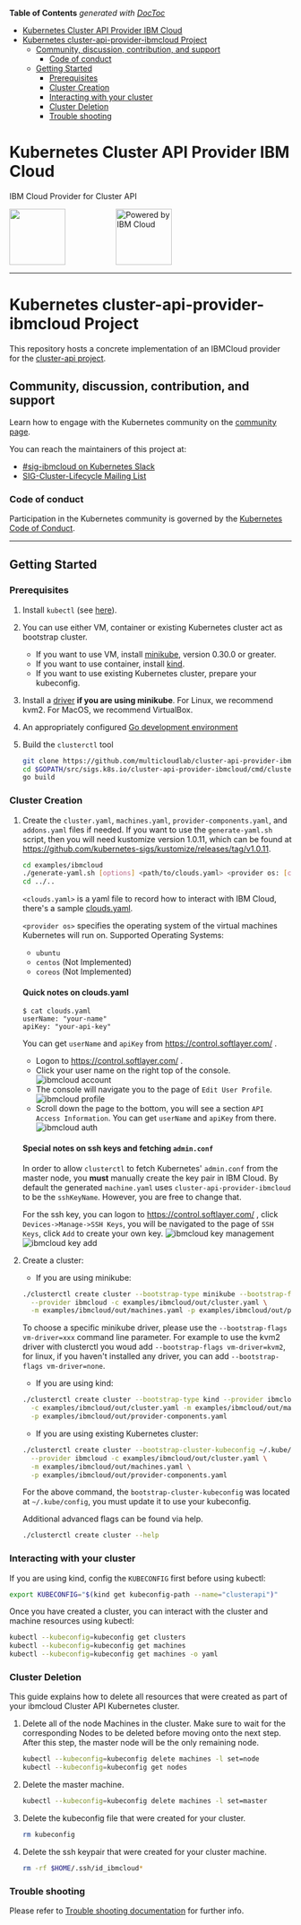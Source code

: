 <!-- START doctoc generated TOC please keep comment here to allow auto update -->
<!-- DON'T EDIT THIS SECTION, INSTEAD RE-RUN doctoc TO UPDATE -->
**Table of Contents**  *generated with [DocToc](https://github.com/thlorenz/doctoc)*

- [Kubernetes Cluster API Provider IBM Cloud](#kubernetes-cluster-api-provider-ibm-cloud)
- [Kubernetes cluster-api-provider-ibmcloud Project](#kubernetes-cluster-api-provider-ibmcloud-project)
  - [Community, discussion, contribution, and support](#community-discussion-contribution-and-support)
    - [Code of conduct](#code-of-conduct)
  - [Getting Started](#getting-started)
    - [Prerequisites](#prerequisites)
    - [Cluster Creation](#cluster-creation)
    - [Interacting with your cluster](#interacting-with-your-cluster)
    - [Cluster Deletion](#cluster-deletion)
    - [Trouble shooting](#trouble-shooting)

<!-- END doctoc generated TOC please keep comment here to allow auto update -->

# Kubernetes Cluster API Provider IBM Cloud

IBM Cloud Provider for Cluster API

<a href="https://github.com/kubernetes-sigs/cluster-api"><img src="https://github.com/kubernetes/kubernetes/raw/master/logo/logo.png"  width="100"></a><a href="https://www.ibm.com/cloud/"><img hspace="90px" src="./docs/images/ibm-cloud.svg" alt="Powered by IBM Cloud" height="100"></a>

------

# Kubernetes cluster-api-provider-ibmcloud Project

This repository hosts a concrete implementation of an IBMCloud provider for the [cluster-api project](https://github.com/kubernetes-sigs/cluster-api).

## Community, discussion, contribution, and support

Learn how to engage with the Kubernetes community on the [community page](http://kubernetes.io/community/).

You can reach the maintainers of this project at:

- [#sig-ibmcloud on Kubernetes Slack](https://kubernetes.slack.com/messages/sig-ibmcloud)
- [SIG-Cluster-Lifecycle Mailing List](https://groups.google.com/forum/#!forum/kubernetes-sig-cluster-lifecycle)

### Code of conduct

Participation in the Kubernetes community is governed by the [Kubernetes Code of Conduct](code-of-conduct.md).

------

## Getting Started

### Prerequisites

1. Install `kubectl` (see [here](http://kubernetes.io/docs/user-guide/prereqs/)).
2. You can use either VM, container or existing Kubernetes cluster act as bootstrap cluster.
   - If you want to use VM, install [minikube](https://kubernetes.io/docs/tasks/tools/install-minikube/), version 0.30.0 or greater.
   - If you want to use container, install [kind](https://github.com/kubernetes-sigs/kind#installation-and-usage).
   - If you want to use existing Kubernetes cluster, prepare your kubeconfig.
3. Install a [driver](https://github.com/kubernetes/minikube/blob/master/docs/drivers.md) **if you are using minikube**. For Linux, we recommend kvm2. For MacOS, we recommend VirtualBox.
4. An appropriately configured [Go development environment](https://golang.org/doc/install)
5. Build the `clusterctl` tool

   ```bash
   git clone https://github.com/multicloudlab/cluster-api-provider-ibmcloud $GOPATH/src/sigs.k8s.io/cluster-api-provider-ibmcloud
   cd $GOPATH/src/sigs.k8s.io/cluster-api-provider-ibmcloud/cmd/clusterctl
   go build
   ```

### Cluster Creation

1. Create the `cluster.yaml`, `machines.yaml`, `provider-components.yaml`, and `addons.yaml` files if needed. If you want to use the `generate-yaml.sh` script, then you will need kustomize version 1.0.11, which can be found at https://github.com/kubernetes-sigs/kustomize/releases/tag/v1.0.11.

   ```bash
   cd examples/ibmcloud
   ./generate-yaml.sh [options] <path/to/clouds.yaml> <provider os: [centos,ubuntu,coreos]>
   cd ../..
   ```

   `<clouds.yaml>` is a yaml file to record how to interact with IBM Cloud, there's a sample
   [clouds.yaml](cmd/clusterctl/examples/ibmcloud/clouds.yaml.template).

   `<provider os>` specifies the operating system of the virtual machines Kubernetes will run on.
   Supported Operating Systems:
   - `ubuntu`
   - `centos` (Not Implemented)
   - `coreos` (Not Implemented)

   #### Quick notes on clouds.yaml
   ```shell
   $ cat clouds.yaml
   userName: "your-name"
   apiKey: "your-api-key"
   ```

   You can get `userName` and `apiKey` from https://control.softlayer.com/ .
   - Logon to https://control.softlayer.com/ .
   - Click your user name on the right top of the console.
   ![ibmcloud account](docs/images/ibmcloud-account.png)
   - The console will navigate you to the page of `Edit User Profile`.
   ![ibmcloud profile](docs/images/ibmcloud-profile.png)
   - Scroll down the page to the bottom, you will see a section `API Access Information`. You can get `userName` and `apiKey` from there.
   ![ibmcloud auth](docs/images/ibmcloud-auth.png)

   #### Special notes on ssh keys and fetching `admin.conf`

   In order to allow `clusterctl` to fetch Kubernetes' `admin.conf` from the master node, you **must** manually create the key pair in IBM Cloud. By default the generated `machine.yaml` uses `cluster-api-provider-ibmcloud` to be the `sshKeyName`. However, you are free to change that.

   For the ssh key, you can logon to https://control.softlayer.com/ , click `Devices->Manage->SSH Keys`, you will be navigated to the page of `SSH Keys`, click `Add` to create your own key.
   ![ibmcloud key management](docs/images/ibmcloud-key.png)
   ![ibmcloud key add](docs/images/ibmcloud-addkey.png)

2. Create a cluster:
   - If you are using minikube:

   ```bash
   ./clusterctl create cluster --bootstrap-type minikube --bootstrap-flags kubernetes-version=v1.12.3 \
     --provider ibmcloud -c examples/ibmcloud/out/cluster.yaml \
     -m examples/ibmcloud/out/machines.yaml -p examples/ibmcloud/out/provider-components.yaml
   ```

   To choose a specific minikube driver, please use the `--bootstrap-flags vm-driver=xxx` command line parameter. For example to use the kvm2 driver with clusterctl you woud add `--bootstrap-flags vm-driver=kvm2`, for linux, if you haven't installed any driver, you can add `--bootstrap-flags vm-driver=none`.

   - If you are using kind:

   ```bash
   ./clusterctl create cluster --bootstrap-type kind --provider ibmcloud \
     -c examples/ibmcloud/out/cluster.yaml -m examples/ibmcloud/out/machines.yaml \
     -p examples/ibmcloud/out/provider-components.yaml
   ```

   - If you are using existing Kubernetes cluster:
   ```bash
   ./clusterctl create cluster --bootstrap-cluster-kubeconfig ~/.kube/config \
     --provider ibmcloud -c examples/ibmcloud/out/cluster.yaml \
     -m examples/ibmcloud/out/machines.yaml \
     -p examples/ibmcloud/out/provider-components.yaml
   ```

   For the above command, the `bootstrap-cluster-kubeconfig` was located at `~/.kube/config`, you must update it
   to use your kubeconfig.

   Additional advanced flags can be found via help.

   ```bash
   ./clusterctl create cluster --help
   ```

### Interacting with your cluster

If you are using kind, config the `KUBECONFIG` first before using kubectl:

```bash
export KUBECONFIG="$(kind get kubeconfig-path --name="clusterapi")"
```

Once you have created a cluster, you can interact with the cluster and machine
resources using kubectl:

```bash
kubectl --kubeconfig=kubeconfig get clusters
kubectl --kubeconfig=kubeconfig get machines
kubectl --kubeconfig=kubeconfig get machines -o yaml
```

### Cluster Deletion

This guide explains how to delete all resources that were created as part of
your ibmcloud Cluster API Kubernetes cluster.

1. Delete all of the node Machines in the cluster. Make sure to wait for the
  corresponding Nodes to be deleted before moving onto the next step. After this
  step, the master node will be the only remaining node.

   ```bash
   kubectl --kubeconfig=kubeconfig delete machines -l set=node
   kubectl --kubeconfig=kubeconfig get nodes
   ```

2. Delete the master machine.
    ```bash
    kubectl --kubeconfig=kubeconfig delete machines -l set=master
    ```

3. Delete the kubeconfig file that were created for your cluster.

   ```bash
   rm kubeconfig
   ```

4. Delete the ssh keypair that were created for your cluster machine.

   ```bash
   rm -rf $HOME/.ssh/id_ibmcloud*
   ```

### Trouble shooting

Please refer to [Trouble shooting documentation](docs/trouble_shooting.md) for further info.
